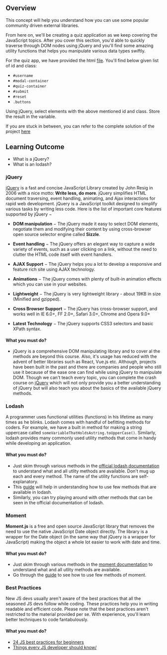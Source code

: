 ﻿## Overview

This concept will help you understand how you can use some popular community driven external libraries.

From here on, we'll be creating a quiz application as we keep covering the JavaScript topics. After you cover this section, you'd able to quickly traverse through DOM nodes using jQuery and you'll find some amazing utility functions that helps you manipulate various data types swiftly.

For the quiz app, we have provided the html [file](https://drive.google.com/file/d/1jaTzHORhl8_Rinty2HwC6ZoyXQbMDhY5/view?usp=sharing). You'll find below given list of id and class:

- `#username`
- `#modal-container`
- `#quiz-container`
- `#submit`
- `#reset`
- `.buttons`

Using jQuery, select elements with the above mentioned id and class. Store the result in the variable.

If you are stuck in between, you can refer to the complete solution of the project [here](https://drive.google.com/file/d/1hUn72omMXAbkNv6VkNsCS_uxnlOJjxmZ/view?usp=sharing)


## Learning Outcome

- What is a jQuery?
- What is an lodash?

### jQuery

[jQuery](https://jquery.com/) is a fast and concise JavaScript Library created by John Resig in 2006 with a nice motto: **Write less, do more**. jQuery simplifies HTML document traversing, event handling, animating, and Ajax interactions for rapid web development. jQuery is a JavaScript toolkit designed to simplify various tasks by writing less code. Here is the list of important core features supported by jQuery −

- **DOM manipulation** − The jQuery made it easy to select DOM elements, negotiate them and modifying their content by using cross-browser open source selector engine called **Sizzle**.

- **Event handling** − The jQuery offers an elegant way to capture a wide variety of events, such as a user clicking on a link, without the need to clutter the HTML code itself with event handlers.

- **AJAX Support** − The jQuery helps you a lot to develop a responsive and feature rich site using AJAX technology.

- **Animations** − The jQuery comes with plenty of built-in animation effects which you can use in your websites.

- **Lightweight** − The jQuery is very lightweight library - about 19KB in size (Minified and gzipped).

- **Cross Browser Support** − The jQuery has cross-browser support, and works well in IE 6.0+, FF 2.0+, Safari 3.0+, Chrome and Opera 9.0+

- **Latest Technology** − The jQuery supports CSS3 selectors and basic XPath syntax.

#### What you must do?

- jQuery is a comprehensive DOM manipulating library and to cover al the methods are beyond this course. Also, it's usage has reduced with the advent of better libraries such as React, Vue.js etc. Although, projects have been built in the past and there are companies and people who still use it because of the ease one can find while using jQuery to manipulate DOM. Though we can't teach every topic, you can complete the crash course on [jQuery](http://jqfundamentals.com/) which will not only provide you a better understanding of jQuery but will also teach you about the basics of the available jQuery methods.

### Lodash

A programmer uses functional utilities (functions) in his lifetime as many times as he blinks. Lodash comes with handful of befitting methods for coders. For example, we have a built in method for making a string uppercase called `someVariableThatHoldsAstring.toUpperCase()`. Similarly, lodash provides many commonly used utility methods that come in handy while developing an application.

#### What you must do?

- Just skim through various methods in the [official lodash documentation](https://lodash.com/docs/4.17.15) to understand what and all utlity methods are available. Don't mug up each and every method. The name of the utility functions are self-explanatory.
- This [guide](https://medium.com/front-end-weekly/introduction-to-lodash-71dbee093b49) will help in understanding how to use few methods that are available in lodash.
- Similarly, you can try playing around with other methods that can be seen in the official documentation of lodash.

### Moment

**Moment.js** is a free and open source JavaScript library that removes the need to use the native JavaScript Date object directly. The library is a wrapper for the Date object (in the same way that jQuery is a wrapper for JavaScript) making the object a whole lot easier to work with date and time.

#### What you must do?

- Just skim through various methods in the [moment documentation](https://momentjs.com/docs/) to understand what and all utlity methods are available.
- Go through the [guide](https://alligator.io/js/time-manipulations-momentjs/) to see how to use few methods of moment.

### Best Practices

New JS devs usually aren't aware of the best practices that all the seasoned JS devs follow while coding. These practices help you in writing readable and efficient code. Please note that the best practices aren't restricted to the material provided per se. With experience, you'll learn better techniques to code fantabulously.

#### What you must do?

- [24 JS best practices for beginners](https://code.tutsplus.com/tutorials/24-javascript-best-practices-for-beginners--net-5399)
- [Things every JS developer should know/](https://ilikekillnerds.com/2015/03/things-every-javascript-developer-should-know/)

